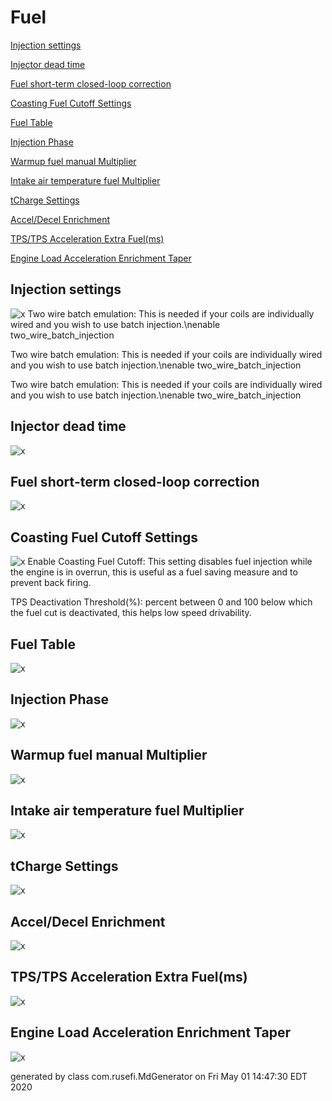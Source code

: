 # Fuel
[Injection settings](#Injection-settings)

[Injector dead time](#Injector-dead-time)

[Fuel short-term closed-loop correction](#Fuel-short-term-closed-loop-correction)

[Coasting Fuel Cutoff Settings](#Coasting-Fuel-Cutoff-Settings)

[Fuel Table](#Fuel-Table)

[Injection Phase](#Injection-Phase)

[Warmup fuel manual Multiplier](#Warmup-fuel-manual-Multiplier)

[Intake air temperature fuel Multiplier](#Intake-air-temperature-fuel-Multiplier)

[tCharge Settings](#tCharge-Settings)

[Accel/Decel Enrichment](#Accel/Decel-Enrichment)

[TPS/TPS Acceleration Extra Fuel(ms)](#TPS/TPS-Acceleration-Extra-Fuel(ms))

[Engine Load Acceleration Enrichment Taper](#Engine-Load-Acceleration-Enrichment-Taper)

## Injection settings
![x](images/dialog_Injection_settings.png)
Two wire batch emulation: This is needed if your coils are individually wired and you wish to use batch injection.\nenable two_wire_batch_injection

Two wire batch emulation: This is needed if your coils are individually wired and you wish to use batch injection.\nenable two_wire_batch_injection

Two wire batch emulation: This is needed if your coils are individually wired and you wish to use batch injection.\nenable two_wire_batch_injection

## Injector dead time
![x](images/dialog_Injector_dead_time.png)
## Fuel short-term closed-loop correction
![x](images/dialog_Fuel_short-term_closed-loop_correction.png)
## Coasting Fuel Cutoff Settings
![x](images/dialog_Coasting_Fuel_Cutoff_Settings.png)
Enable Coasting Fuel Cutoff: This setting disables fuel injection while the engine is in overrun, this is useful as a fuel saving measure and to prevent back firing.

TPS Deactivation Threshold(%): percent between 0 and 100 below which the fuel cut is deactivated, this helps low speed drivability.

## Fuel Table
![x](images/dialog_Fuel_Table.png)
## Injection Phase
![x](images/dialog_Injection_Phase.png)
## Warmup fuel manual Multiplier
![x](images/dialog_Warmup_fuel_manual_Multiplier.png)
## Intake air temperature fuel Multiplier
![x](images/dialog_Intake_air_temperature_fuel_Multiplier.png)
## tCharge Settings
![x](images/dialog_tCharge_Settings.png)
## Accel/Decel Enrichment
![x](images/dialog_Accel_Decel_Enrichment.png)
## TPS/TPS Acceleration Extra Fuel(ms)
![x](images/dialog_TPS_TPS_Acceleration_Extra_Fuelms.png)
## Engine Load Acceleration Enrichment Taper
![x](images/dialog_Engine_Load_Acceleration_Enrichment_Taper.png)

generated by class com.rusefi.MdGenerator on Fri May 01 14:47:30 EDT 2020
